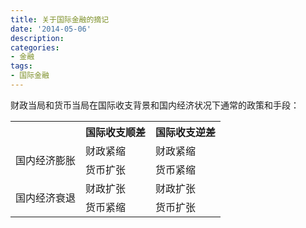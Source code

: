 ```yaml
---
title: 关于国际金融的摘记
date: '2014-05-06'
description:
categories:
- 金融
tags:
- 国际金融
---
```

财政当局和货币当局在国际收支背景和国内经济状况下通常的政策和手段：

<table class="table table-bordered table-striped table-condensed" width="40%">
<tr>
<th></th><th>国际收支顺差</th><th>国际收支逆差</th>
</tr>
<tr>
<td rowspan="2">国内经济膨胀</td><td>财政紧缩</td><td>财政紧缩</td>
</tr>
<tr>
<td>货币扩张 </td><td>货币紧缩</td>
</tr>
<tr>
<td rowspan="2">国内经济衰退</td><td>财政扩张</td><td>财政扩张</td>
</tr>
<tr>
<td>货币紧缩  </td><td>货币扩张</td>
</tr>
</table>
